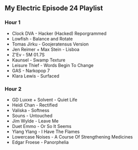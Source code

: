 ## My Electric Episode 24 Playlist

### Hour 1

* Clock DVA - Hacker (Hacked) Reporgrammed
* Lowfish - Balance and Rotate
* Tomas Jirku - Goojeratensus Version
* Jen Reimer + Max Stein - Lisboa
* Z'Ev - 5M 01.7S
* Kaunsel - Swamp Texture
* Leisure Thief - Words Begin To Change
* GAS - Narkopop 7
* Klara Lewis - Surfaced

### Hour 2

* GD Luxxe + Solvent - Quiet Life
* Heidi Chan - Rectified
* Valiska - Softness
* Souns - Untouched
* Jim Wylde - Leave Me
* Duet Emmo - Or So It Seems
* Ylang Ylang - I Have The Flames
* Lowercase Noises - A Course Of Strengthening Medicines
* Edgar Froese - Panorphelia